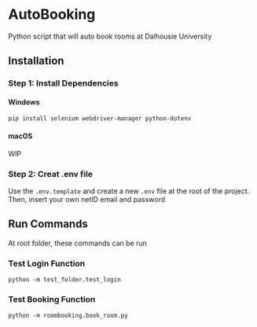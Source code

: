# AutoBooking
Python script that will auto book rooms at Dalhousie University


## Installation
### Step 1: Install Dependencies
#### Windows
```
pip install selenium webdriver-manager python-dotenv
```

#### macOS
WIP


### Step 2: Creat .env file
Use the `.env.template` and create a new `.env` file at the root of the project.
Then, insert your own netID email and password


## Run Commands
At root folder, these commands can be run

### Test Login Function
`python -m test_folder.test_login`

### Test Booking Function
`python -m roombooking.book_room.py`


